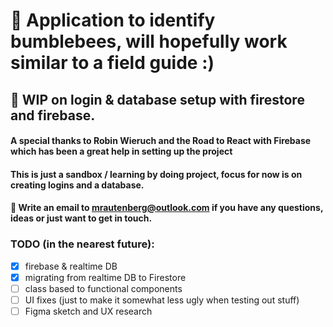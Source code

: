 # :bee: Application to identify bumblebees, will hopefully work similar to a field guide :)

## :construction: WIP on login & database setup with firestore and firebase.

#### A special thanks to Robin Wieruch and the **Road to React with Firebase** which has been a great help in setting up the project

#### This is just a sandbox / learning by doing project, focus for now is on creating logins and a database.

#### :email: Write an email to mrautenberg@outlook.com if you have any questions, ideas or just want to get in touch.

### TODO (in the nearest future):

- [x] firebase & realtime DB
- [x] migrating from realtime DB to Firestore
- [ ] class based to functional components
- [ ] UI fixes (just to make it somewhat less ugly when testing out stuff)
- [ ] Figma sketch and UX research
